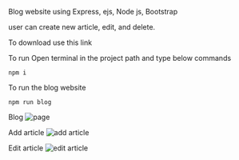Blog website using Express, ejs, Node js, Bootstrap

user can create new article, edit, and delete.

To download use this link

To run Open terminal in the project path and type below commands

    npm i

To run the blog website 

    npm run blog

Blog
![page](https://github.com/Santhosh1802/Blog-Website/assets/71439086/ad3217b1-a406-4fd1-96c9-ceba204908f6)

Add article
![add article](https://github.com/Santhosh1802/Blog-Website/assets/71439086/8719f8cd-ebb4-4f20-b777-779ce10a81b1)

Edit article
![edit article](https://github.com/Santhosh1802/Blog-Website/assets/71439086/24ff5a79-e51a-4443-b29a-3859fcd4cdd4)
